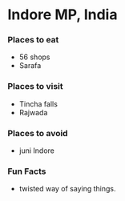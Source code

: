 # Indore MP, India

### Places to eat
- 56 shops
- Sarafa


### Places to visit
- Tincha falls
- Rajwada

### Places to avoid
- juni Indore

### Fun Facts
- twisted way of saying things.
